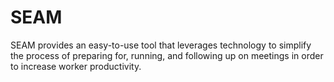 SEAM
============

SEAM provides an easy-to-use tool that leverages technology to simplify the process of preparing for, running, and following up on meetings in order to increase worker productivity.
